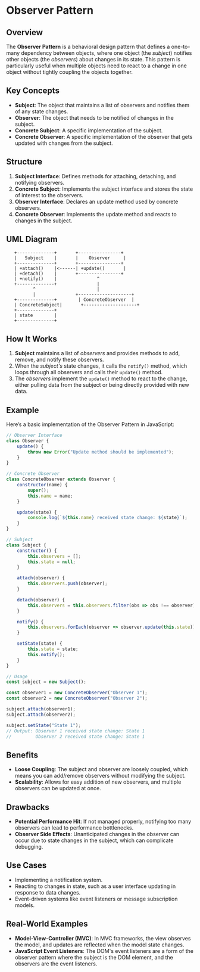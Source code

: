 
# Observer Pattern

## Overview
The **Observer Pattern** is a behavioral design pattern that defines a one-to-many dependency between objects, where one object (the *subject*) notifies other objects (the *observers*) about changes in its state. This pattern is particularly useful when multiple objects need to react to a change in one object without tightly coupling the objects together.

## Key Concepts
- **Subject**: The object that maintains a list of observers and notifies them of any state changes. 
- **Observer**: The object that needs to be notified of changes in the subject.
- **Concrete Subject**: A specific implementation of the subject.
- **Concrete Observer**: A specific implementation of the observer that gets updated with changes from the subject.

## Structure
1. **Subject Interface**: Defines methods for attaching, detaching, and notifying observers.
2. **Concrete Subject**: Implements the subject interface and stores the state of interest to the observers.
3. **Observer Interface**: Declares an update method used by concrete observers.
4. **Concrete Observer**: Implements the update method and reacts to changes in the subject.

## UML Diagram

```
   +--------------+       +----------------+
   |   Subject    |       |    Observer     |
   +--------------+       +----------------+
   | +attach()    |<------| +update()       |
   | +detach()    |       +----------------+
   | +notify()    |               ^
   +--------------+               |
          ^                       |
          |               +--------------------+
   +--------------+        | ConcreteObserver  |
   | ConcreteSubject|       +--------------------+
   +--------------+        
   | state        |        
   +--------------+        
```

## How It Works
1. **Subject** maintains a list of *observers* and provides methods to add, remove, and notify these observers.
2. When the *subject's* state changes, it calls the `notify()` method, which loops through all observers and calls their `update()` method.
3. The *observers* implement the `update()` method to react to the change, either pulling data from the subject or being directly provided with new data.

## Example

Here’s a basic implementation of the Observer Pattern in JavaScript:

```javascript
// Observer Interface
class Observer {
    update() {
        throw new Error("Update method should be implemented");
    }
}

// Concrete Observer
class ConcreteObserver extends Observer {
    constructor(name) {
        super();
        this.name = name;
    }

    update(state) {
        console.log(`${this.name} received state change: ${state}`);
    }
}

// Subject
class Subject {
    constructor() {
        this.observers = [];
        this.state = null;
    }

    attach(observer) {
        this.observers.push(observer);
    }

    detach(observer) {
        this.observers = this.observers.filter(obs => obs !== observer);
    }

    notify() {
        this.observers.forEach(observer => observer.update(this.state));
    }

    setState(state) {
        this.state = state;
        this.notify();
    }
}

// Usage
const subject = new Subject();

const observer1 = new ConcreteObserver("Observer 1");
const observer2 = new ConcreteObserver("Observer 2");

subject.attach(observer1);
subject.attach(observer2);

subject.setState("State 1");
// Output: Observer 1 received state change: State 1
//         Observer 2 received state change: State 1
```

## Benefits
- **Loose Coupling**: The subject and observer are loosely coupled, which means you can add/remove observers without modifying the subject.
- **Scalability**: Allows for easy addition of new observers, and multiple observers can be updated at once.

## Drawbacks
- **Potential Performance Hit**: If not managed properly, notifying too many observers can lead to performance bottlenecks.
- **Observer Side Effects**: Unanticipated changes in the observer can occur due to state changes in the subject, which can complicate debugging.

## Use Cases
- Implementing a notification system.
- Reacting to changes in state, such as a user interface updating in response to data changes.
- Event-driven systems like event listeners or message subscription models.

## Real-World Examples
- **Model-View-Controller (MVC)**: In MVC frameworks, the view observes the model, and updates are reflected when the model state changes.
- **JavaScript Event Listeners**: The DOM's event listeners are a form of the observer pattern where the subject is the DOM element, and the observers are the event listeners.
